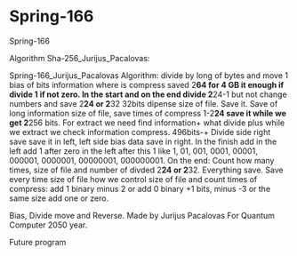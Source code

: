 # Spring-166
Spring-166

Algorithm Sha-256_Jurijus_Pacalovas:

Spring-166_Jurijus_Pacalovas Algorithm: divide by long of bytes and move 1 bias of bits information where is compress saved 2**64 for 4 GB it enough if divide 1 if not zero. In the start and on the end divide 2**24-1 but not change numbers and save 2**24 or 2**32 32bits dipense size of file. Save it. Save of long information size of file, save times of compress 1-2**24 save it while we get 2**256 bits. For extract we need find information+ what divide plus while we extract we check information compress. 496bits-+ Divide side right save save it in left, left side bias data save in right. In the finish add in the left add 1 after zero in the left after this 1 like 1, 01, 001, 0001, 00001, 000001, 0000001, 00000001, 000000001. On the end: Count how many times, size of file and number of divded 2**24 or 2**32. Everything save. Save every time size of file how we control size of file and count times of compress: add 1 binary minus 2  or add 0 binary +1 bits, minus -3 or the same size add one or zero.

Bias, Divide move and Reverse.
Made by Jurijus Pacalovas
For Quantum Computer 2050 year.

Future program 
